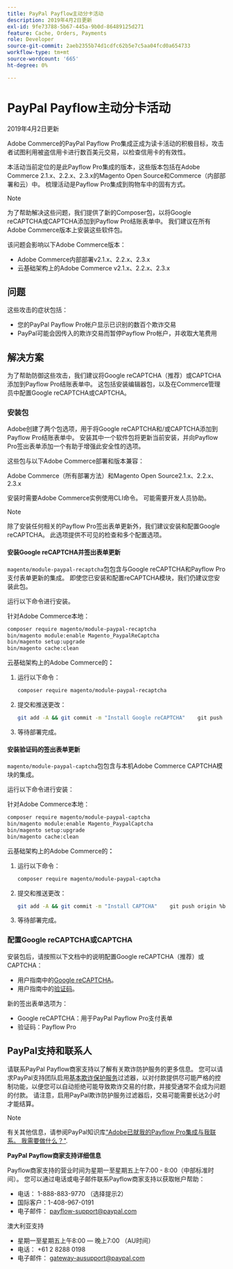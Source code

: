 ```yaml
---
title: PayPal Payflow主动分卡活动
description: 2019年4月2日更新
exl-id: 9fe73788-5b67-445a-9b0d-86489125d271
feature: Cache, Orders, Payments
role: Developer
source-git-commit: 2aeb2355b74d1cdfc62b5e7c5aa04fcd0a654733
workflow-type: tm+mt
source-wordcount: '665'
ht-degree: 0%

---
```


# PayPal Payflow主动分卡活动

2019年4月2日更新

Adobe Commerce的PayPal Payflow Pro集成正成为读卡活动的积极目标，攻击者试图利用被盗信用卡进行数百美元交易，以检查信用卡的有效性。

本活动当前定位的是此Payflow Pro集成的版本，这些版本包括在Adobe Commerce 2.1.x、2.2.x、2.3.x的Magento Open Source和Commerce（内部部署和云）中。 梳理活动是Payflow Pro集成到购物车中的固有方式。

>[!NOTE]
>
>为了帮助解决这些问题，我们提供了新的Composer包，以将Google reCAPTCHA或CAPTCHA添加到Payflow Pro结账表单中。 我们建议在所有Adobe Commerce版本上安装这些软件包。

该问题会影响以下Adobe Commerce版本：

* Adobe Commerce内部部署v2.1.x、2.2.x、2.3.x
* 云基础架构上的Adobe Commerce v2.1.x、2.2.x、2.3.x

## 问题

这些攻击的症状包括：

* 您的PayPal Payflow Pro帐户显示已识别的数百个欺诈交易
* PayPal可能会因传入的欺诈交易而暂停Payflow Pro帐户，并收取大笔费用

## 解决方案

为了帮助防御这些攻击，我们建议将Google reCAPTCHA（推荐）或CAPTCHA添加到Payflow Pro结账表单中。 这包括安装编辑器包，以及在Commerce管理员中配置Google reCAPTCHA或CAPTCHA。

### 安装包

Adobe创建了两个包选项，用于将Google reCAPTCHA和/或CAPTCHA添加到Payflow Pro结账表单中。 安装其中一个软件包将更新当前安装，并向Payflow Pro签出表单添加一个有助于增强此安全性的选项。

这些包与以下Adobe Commerce部署和版本兼容：

Adobe Commerce（所有部署方法）和Magento Open Source2.1.x、2.2.x、2.3.x

安装时需要Adobe Commerce实例使用CLI命令。 可能需要开发人员协助。

>[!NOTE]
>
>除了安装任何相关的Payflow Pro签出表单更新外，我们建议安装和配置Google reCAPTCHA。 此选项提供不可见的检查和多个配置选项。

#### 安装Google reCAPTCHA并签出表单更新

`magento/module-paypal-recaptcha`包包含与Google reCAPTCHA和Payflow Pro支付表单更新的集成。 即使您已安装和配置reCAPTCHA模块，我们仍建议您安装此包。

运行以下命令进行安装。

针对Adobe Commerce本地：**&#x200B;**

```bash
composer require magento/module-paypal-recaptcha
bin/magento module:enable Magento_PaypalReCaptcha
bin/magento setup:upgrade
bin/magento cache:clean
```

云基础架构上的Adobe Commerce的&#x200B;**：**

1. 运行以下命令：

   ```bash
   composer require magento/module-paypal-recaptcha
   ```

1. 提交和推送更改：

   ```bash
   git add -A && git commit -m "Install Google reCAPTCHA"    git push origin %branch_name%
   ```

1. 等待部署完成。

#### 安装验证码的签出表单更新

`magento/module-paypal-captcha`包包含与本机Adobe Commerce CAPTCHA模块的集成。

运行以下命令进行安装：

针对Adobe Commerce本地：**&#x200B;**

```bash
composer require magento/module-paypal-captcha
bin/magento module:enable Magento_PaypalCaptcha
bin/magento setup:upgrade
bin/magento cache:clean
```

云基础架构上的Adobe Commerce的&#x200B;**：**

1. 运行以下命令：

   ```bash
   composer require magento/module-paypal-captcha
   ```

1. 提交和推送更改：

   ```bash
   git add -A && git commit -m "Install CAPTCHA"    git push origin %branch_name%
   ```

1. 等待部署完成。

### 配置Google reCAPTCHA或CAPTCHA

安装包后，请按照以下文档中的说明配置Google reCAPTCHA（推荐）或CAPTCHA：

* 用户指南中的[Google reCAPTCHA](https://experienceleague.adobe.com/en/docs/commerce-admin/systems/security/captcha/security-google-recaptcha)。
* 用户指南中的[验证码](https://experienceleague.adobe.com/en/docs/commerce-admin/systems/security/captcha/security-captcha)。

新的签出表单选项为：

* Google reCAPTCHA：用于PayPal Payflow Pro支付表单
* 验证码：Payflow Pro

## PayPal支持和联系人

请联系PayPal Payflow商家支持以了解有关欺诈防护服务的更多信息。 您可以请求PayPal支持团队启用[基本欺诈保护服务](https://developer.paypal.com/api/nvp-soap/payflow/fraud-protection/)过滤器，以对付款提供尽可能严格的控制功能，以便您可以自动拒绝可能导致欺诈交易的付款，并接受通常不会成为问题的付款。 请注意，启用PayPal欺诈防护服务过滤器后，交易可能需要长达2小时才能结算。

>[!NOTE]
>
>有关其他信息，请参阅PayPal知识库[“Adobe已就我的Payflow Pro集成与我联系。 我需要做什么？&quot;](https://www.paypal.com/us/smarthelp/article/ts2242).

**PayPal Payflow商家支持详细信息**

Payflow商家支持的营业时间为星期一至星期五上午7:00 - 8:00（中部标准时间）。 您可以通过电话或电子邮件联系Payflow商家支持以获取帐户帮助：

* 电话： 1-888-883-9770 （选择提示2）
* 国际客户：1-408-967-0191
* 电子邮件： [payflow-support@paypal.com](mailto:payflow-support@paypal.com)

澳大利亚支持

* 星期一至星期五上午8:00 — 晚上7:00 （AU时间）
* 电话： +61 2 8288 0198
* 电子邮件： [gateway-ausupport@paypal.com](mailto:gateway-ausupport@paypal.com)
